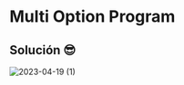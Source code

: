 # Multi Option Program

## Solución 😎
![2023-04-19 (1)](https://user-images.githubusercontent.com/52138695/233823130-b45c9df0-3e78-4d7a-952a-9cdc0f9e663a.png)
